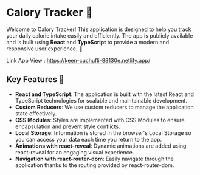 # Calory Tracker 🍏

Welcome to Calory Tracker! This application is designed to help you track your daily calorie intake easily and efficiently. The app is publicly available and is built using **React** and **TypeScript** to provide a modern and responsive user experience. 🚀

Link App View : https://keen-cuchufli-88130e.netlify.app/

## Key Features 🌟

- **React and TypeScript**: The application is built with the latest React and TypeScript technologies for scalable and maintainable development.
- **Custom Reducers**: We use custom reducers to manage the application state effectively.
- **CSS Modules**: Styles are implemented with CSS Modules to ensure encapsulation and prevent style conflicts.
- **Local Storage**: Information is stored in the browser's Local Storage so you can access your data each time you return to the app.
- **Animations with react-reveal**: Dynamic animations are added using react-reveal for an engaging visual experience.
- **Navigation with react-router-dom**: Easily navigate through the application thanks to the routing provided by react-router-dom.
